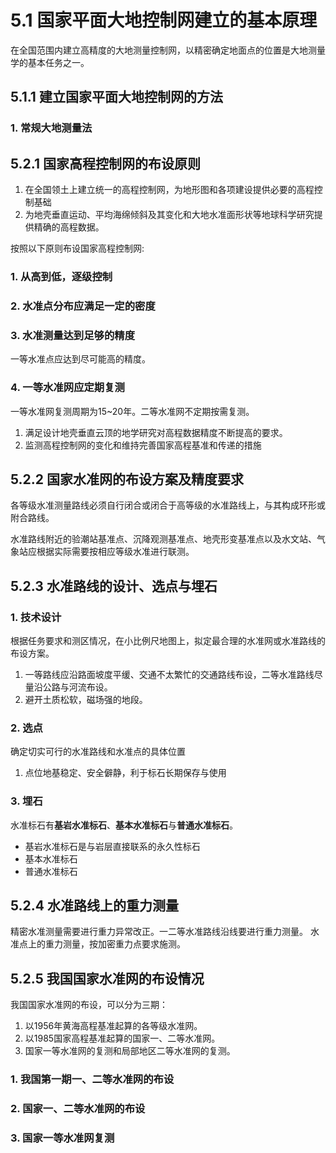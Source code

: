 # 5.1 国家平面大地控制网建立的基本原理
在全国范围内建立高精度的大地测量控制网，以精密确定地面点的位置是大地测量学的基本任务之一。
## 5.1.1 建立国家平面大地控制网的方法
### 1. 常规大地测量法
## 5.2.1 国家高程控制网的布设原则
1. 在全国领土上建立统一的高程控制网，为地形图和各项建设提供必要的高程控制基础
2. 为地壳垂直运动、平均海绵倾斜及其变化和大地水准面形状等地球科学研究提供精确的高程数据。

按照以下原则布设国家高程控制网:
### 1. 从高到低，逐级控制
### 2. 水准点分布应满足一定的密度
### 3. 水准测量达到足够的精度
一等水准点应达到尽可能高的精度。
### 4. 一等水准网应定期复测
一等水准网复测周期为15~20年。二等水准网不定期按需复测。
1. 满足设计地壳垂直云顶的地学研究对高程数据精度不断提高的要求。
2. 监测高程控制网的变化和维持完善国家高程基准和传递的措施

## 5.2.2 国家水准网的布设方案及精度要求
各等级水准测量路线必须自行闭合或闭合于高等级的水准路线上，与其构成环形或附合路线。

水准路线附近的验潮站基准点、沉降观测基准点、地壳形变基准点以及水文站、气象站应根据实际需要按相应等级水准进行联测。

## 5.2.3 水准路线的设计、选点与埋石
### 1. 技术设计
根据任务要求和测区情况，在小比例尺地图上，拟定最合理的水准网或水准路线的布设方案。
1. 一等路线应沿路面坡度平缓、交通不太繁忙的交通路线布设，二等水准路线尽量沿公路与河流布设。
2. 避开土质松软，磁场强的地段。
### 2. 选点
确定切实可行的水准路线和水准点的具体位置
1. 点位地基稳定、安全僻静，利于标石长期保存与使用
### 3. 埋石
水准标石有**基岩水准标石**、**基本水准标石**与**普通水准标石**。
- 基岩水准标石是与岩层直接联系的永久性标石
- 基本水准标石
- 普通水准标石

## 5.2.4 水准路线上的重力测量
精密水准测量需要进行重力异常改正。一二等水准路线沿线要进行重力测量。
水准点上的重力测量，按加密重力点要求施测。

## 5.2.5 我国国家水准网的布设情况
我国国家水准网的布设，可以分为三期：
1. 以1956年黄海高程基准起算的各等级水准网。
2. 以1985国家高程基准起算的国家一、二等水准网。
3. 国家一等水准网的复测和局部地区二等水准网的复测。
### 1. 我国第一期一、二等水准网的布设
### 2. 国家一、二等水准网的布设
### 3. 国家一等水准网复测
